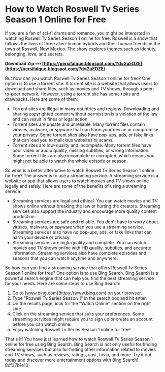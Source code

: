 # How to Watch Roswell Tv Series Season 1 Online for Free
 
If you are a fan of sci-fi drama and romance, you might be interested in watching Roswell Tv Series Season 1 online for free. Roswell is a show that follows the lives of three alien-human hybrids and their human friends in the town of Roswell, New Mexico. The show explores themes such as identity, belonging, love, and secrets.
 
**Download Zip ••• [https://persifalque.blogspot.com/?d=2uEOZE](https://persifalque.blogspot.com/?d=2uEOZE)**


 
But how can you watch Roswell Tv Series Season 1 online for free? One option is to use a torrent site. A torrent site is a website that allows users to download and share files, such as movies and TV shows, through a peer-to-peer network. However, using a torrent site has some risks and drawbacks. Here are some of them:
 
- Torrent sites are illegal in many countries and regions. Downloading and sharing copyrighted content without permission is a violation of the law and can result in fines or legal action.
- Torrent sites are unsafe and unreliable. Many torrent files contain viruses, malware, or spyware that can harm your device or compromise your privacy. Some torrent sites also have pop-ups, ads, or fake links that can lead you to malicious websites or scams.
- Torrent sites are low-quality and incomplete. Many torrent files have poor video or audio quality, missing subtitles, or wrong information. Some torrent files are also incomplete or corrupted, which means you might not be able to watch the whole episode or season.

So what is a better alternative to watch Roswell Tv Series Season 1 online for free? The answer is to use a streaming service. A streaming service is a website or app that allows users to watch movies and TV shows online legally and safely. Here are some of the benefits of using a streaming service:

- Streaming services are legal and ethical. You can watch movies and TV shows online without breaking the law or hurting the creators. Streaming services also support the industry and encourage more quality content production.
- Streaming services are safe and reliable. You don't have to worry about viruses, malware, or spyware when you use a streaming service. Streaming services also have no pop-ups, ads, or fake links that can harm your device or privacy.
- Streaming services are high-quality and complete. You can watch movies and TV shows online with HD quality, subtitles, and accurate information. Streaming services also have complete episodes and seasons that you can watch anytime and anywhere.

So how can you find a streaming service that offers Roswell Tv Series Season 1 online for free? One option is to use Bing Search. Bing Search is a powerful search engine that can help you find the best streaming service for your needs. Here are some steps to use Bing Search:

1. Go to [www.bing.com](https://www.bing.com) on your browser.
2. Type "Roswell Tv Series Season 1" in the search box and hit enter.
3. On the results page, look for the "Watch Online" section on the right side.
4. Click on the streaming service that suits your preferences. Some streaming services might require you to sign up or create an account before you can watch online.
5. Enjoy watching Roswell Tv Series Season 1 online for free!

That's it! You have just learned how to watch Roswell Tv Series Season 1 online for free using Bing Search. Bing Search is not only useful for finding streaming services but also for finding other information related to movies and TV shows, such as reviews, ratings, cast, trivia, and more. Try it out today and discover more entertainment options with Bing Search!
 8cf37b1e13
 
